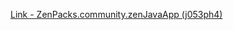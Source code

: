 [Link - ZenPacks.community.zenJavaApp (j053ph4)](https://github.com/j053ph4/ZenPacks.community.zenJavaApp)
